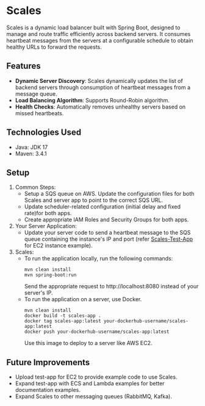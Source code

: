 # Scales

Scales is a dynamic load balancer built with Spring Boot, designed to manage and route traffic efficiently across backend servers. It consumes heartbeat messages from the servers at a configurable schedule to obtain healthy URLs to forward the requests.

## Features

- **Dynamic Server Discovery**: Scales dynamically updates the list of backend servers through consumption of heartbeat messages from a message queue.
- **Load Balancing Algorithm**: Supports Round-Robin algorithm.
- **Health Checks**: Automatically removes unhealthy servers based on missed heartbeats.

## Technologies Used
- Java: JDK 17
- Maven: 3.4.1

## Setup
1. Common Steps:
    - Setup a SQS queue on AWS. Update the configuration files for both Scales and server app to point to the correct SQS URL.
    - Update scheduler-related configuration (initial delay and fixed rate)for both apps.
    - Create appropriate IAM Roles and Security Groups for both apps.
2. Your Server Application:
    - Update your server code to send a heartbeat message to the SQS queue containing the instance's IP and port (refer [Scales-Test-App](https://github.com/yashKumar2412/Scales-Test-App) for EC2 instance example).
3. Scales:
    - To run the application locally, run the following commands: 
        ```code
        mvn clean install
        mvn spring-boot:run
        ```
      Send the appropriate request to http://localhost:8080 instead of your server's IP.
    - To run the application on a server, use Docker.
      ```code
      mvn clean install
      docker build -t scales-app .
      docker tag scales-app:latest your-dockerhub-username/scales-app:latest
      docker push your-dockerhub-username/scales-app:latest
      ```
      Use this image to deploy to a server like AWS EC2.

## Future Improvements
- Upload test-app for EC2 to provide example code to use Scales.
- Expand test-app with ECS and Lambda examples for better documentation examples.
- Expand Scales to other messaging queues (RabbitMQ, Kafka).
